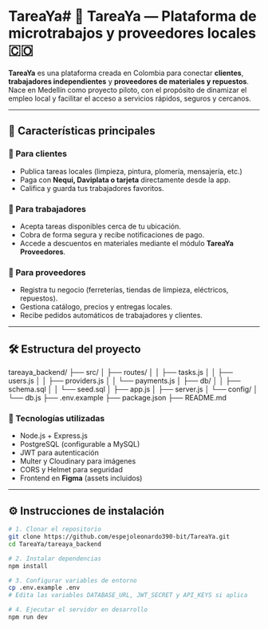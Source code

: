 # TareaYa# 🧩 TareaYa — Plataforma de microtrabajos y proveedores locales 🇨🇴

**TareaYa** es una plataforma creada en Colombia para conectar **clientes**, **trabajadores independientes** y **proveedores de materiales y repuestos**.  
Nace en Medellín como proyecto piloto, con el propósito de dinamizar el empleo local y facilitar el acceso a servicios rápidos, seguros y cercanos.

---

## 🚀 Características principales

### 👥 Para clientes
- Publica tareas locales (limpieza, pintura, plomería, mensajería, etc.)
- Paga con **Nequi, Daviplata o tarjeta** directamente desde la app.
- Califica y guarda tus trabajadores favoritos.

### 👷 Para trabajadores
- Acepta tareas disponibles cerca de tu ubicación.
- Cobra de forma segura y recibe notificaciones de pago.
- Accede a descuentos en materiales mediante el módulo **TareaYa Proveedores**.

### 🏬 Para proveedores
- Registra tu negocio (ferreterías, tiendas de limpieza, eléctricos, repuestos).
- Gestiona catálogo, precios y entregas locales.
- Recibe pedidos automáticos de trabajadores y clientes.

---

## 🛠️ Estructura del proyecto
tareaya_backend/
├── src/
│ ├── routes/
│ │ ├── tasks.js
│ │ ├── users.js
│ │ ├── providers.js
│ │ └── payments.js
│ ├── db/
│ │ ├── schema.sql
│ │ └── seed.sql
│ ├── app.js
│ ├── server.js
│ └── config/
│ └── db.js
├── .env.example
├── package.json
├── README.md

### 🧩 Tecnologías utilizadas
- Node.js + Express.js  
- PostgreSQL (configurable a MySQL)  
- JWT para autenticación  
- Multer y Cloudinary para imágenes  
- CORS y Helmet para seguridad  
- Frontend en **Figma** (assets incluidos)

---

## ⚙️ Instrucciones de instalación

```bash
# 1. Clonar el repositorio
git clone https://github.com/espejoleonardo390-bit/TareaYa.git
cd TareaYa/tareaya_backend

# 2. Instalar dependencias
npm install

# 3. Configurar variables de entorno
cp .env.example .env
# Edita las variables DATABASE_URL, JWT_SECRET y API_KEYS si aplica

# 4. Ejecutar el servidor en desarrollo
npm run dev


